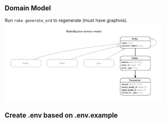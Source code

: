 ## Domain Model
Run `rake generate_erd` to regenerate (must have graphvis).
![](/erd.png)

## Create .env based on .env.example